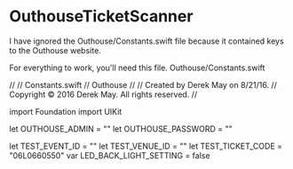 # OuthouseTicketScanner
I have ignored the Outhouse/Constants.swift file because it 
contained keys to the Outhouse website. 

For everything to work, you'll need this file.
Outhouse/Constants.swift

//
//  Constants.swift
//  Outhouse
//
//  Created by Derek May on 8/21/16.
//  Copyright © 2016 Derek May. All rights reserved.
//

import Foundation
import UIKit

let OUTHOUSE_ADMIN = ""
let OUTHOUSE_PASSWORD = ""

let TEST_EVENT_ID = ""
let TEST_VENUE_ID = ""
let TEST_TICKET_CODE = "06L0660550"
var LED_BACK_LIGHT_SETTING = false
